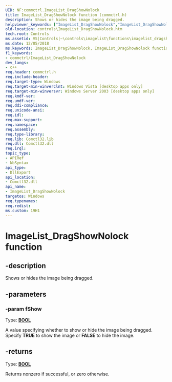 ```yaml
---
UID: NF:commctrl.ImageList_DragShowNolock
title: ImageList_DragShowNolock function (commctrl.h)
description: Shows or hides the image being dragged.
helpviewer_keywords: ["ImageList_DragShowNolock","ImageList_DragShowNolock function [Windows Controls]","_win32_ImageList_DragShowNolock","_win32_ImageList_DragShowNolock_cpp","commctrl/ImageList_DragShowNolock","controls.ImageList_DragShowNolock","controls._win32_ImageList_DragShowNolock"]
old-location: controls\ImageList_DragShowNolock.htm
tech.root: Controls
ms.assetid: VS|Controls|~\controls\imagelist\functions\imagelist_dragshownolock.htm
ms.date: 12/05/2018
ms.keywords: ImageList_DragShowNolock, ImageList_DragShowNolock function [Windows Controls], _win32_ImageList_DragShowNolock, _win32_ImageList_DragShowNolock_cpp, commctrl/ImageList_DragShowNolock, controls.ImageList_DragShowNolock, controls._win32_ImageList_DragShowNolock
f1_keywords:
- commctrl/ImageList_DragShowNolock
dev_langs:
- c++
req.header: commctrl.h
req.include-header: 
req.target-type: Windows
req.target-min-winverclnt: Windows Vista [desktop apps only]
req.target-min-winversvr: Windows Server 2003 [desktop apps only]
req.kmdf-ver: 
req.umdf-ver: 
req.ddi-compliance: 
req.unicode-ansi: 
req.idl: 
req.max-support: 
req.namespace: 
req.assembly: 
req.type-library: 
req.lib: Comctl32.lib
req.dll: Comctl32.dll
req.irql: 
topic_type:
- APIRef
- kbSyntax
api_type:
- DllExport
api_location:
- Comctl32.dll
api_name:
- ImageList_DragShowNolock
targetos: Windows
req.typenames: 
req.redist: 
ms.custom: 19H1
---
```


# ImageList_DragShowNolock function


## -description


Shows or hides the image being dragged. 


## -parameters




### -param fShow

Type: <b><a href="https://docs.microsoft.com/windows/desktop/WinProg/windows-data-types">BOOL</a></b>

A value specifying whether to show or hide the image being dragged. Specify <b>TRUE</b> to show the image or <b>FALSE</b> to hide the image. 


## -returns



Type: <b><a href="https://docs.microsoft.com/windows/desktop/WinProg/windows-data-types">BOOL</a></b>

Returns nonzero if successful, or zero otherwise. 



